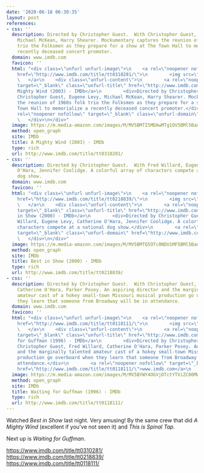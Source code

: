```yaml
---
date: '2020-06-18 06:30:35'
layout: post
references:
- css: ''
  description: Directed by Christopher Guest.  With Christopher Guest, Eugene Levy,
    Michael McKean, Harry Shearer. Mockumentary captures the reunion of 1960s folk
    trio the Folksmen as they prepare for a show at The Town Hall to memorialize a
    recently deceased concert promoter.
  domain: www.imdb.com
  favicon: ''
  html: "<div class=\"unfurl unfurl-image\">\n    <a rel=\"noopener nofollow\" target=\"_blank\"
    href=\"http://www.imdb.com/title/tt0310281/\">\n        <img src=\"https://m.media-amazon.com/images/M/MV5BMTI5MDAwMTg1OV5BMl5BanBnXkFtZTYwMzg0MDI3._V1_UY1200_CR94,0,630,1200_AL_.jpg\">\n
    \   </a>\n    <div class=\"unfurl-content\">\n        <a rel=\"noopener nofollow\"
    target=\"_blank\" class=\"unfurl-title\" href=\"http://www.imdb.com/title/tt0310281/\">A
    Mighty Wind (2003) - IMDb</a>\n        <div>Directed by Christopher Guest.  With
    Christopher Guest, Eugene Levy, Michael McKean, Harry Shearer. Mockumentary captures
    the reunion of 1960s folk trio the Folksmen as they prepare for a show at The
    Town Hall to memorialize a recently deceased concert promoter.</div>\n        <a
    rel=\"noopener nofollow\" target=\"_blank\" class=\"unfurl-domain\" href=\"http://www.imdb.com/title/tt0310281/\">www.imdb.com</a>\n
    \   </div>\n</div>"
  image: https://m.media-amazon.com/images/M/MV5BMTI5MDAwMTg1OV5BMl5BanBnXkFtZTYwMzg0MDI3._V1_UY1200_CR94,0,630,1200_AL_.jpg
  method: open_graph
  site: IMDb
  title: A Mighty Wind (2003) - IMDb
  type: rich
  url: http://www.imdb.com/title/tt0310281/
- css: ''
  description: Directed by Christopher Guest.  With Fred Willard, Eugene Levy, Catherine
    O'Hara, Jennifer Coolidge. A colorful array of characters compete at a national
    dog show.
  domain: www.imdb.com
  favicon: ''
  html: "<div class=\"unfurl unfurl-image\">\n    <a rel=\"noopener nofollow\" target=\"_blank\"
    href=\"http://www.imdb.com/title/tt0218839/\">\n        <img src=\"https://m.media-amazon.com/images/M/MV5BMTQ5OTc0NDU1MF5BMl5BanBnXkFtZTYwNzk1OTI3._V1_UY1200_CR90,0,630,1200_AL_.jpg\">\n
    \   </a>\n    <div class=\"unfurl-content\">\n        <a rel=\"noopener nofollow\"
    target=\"_blank\" class=\"unfurl-title\" href=\"http://www.imdb.com/title/tt0218839/\">Best
    in Show (2000) - IMDb</a>\n        <div>Directed by Christopher Guest.  With Fred
    Willard, Eugene Levy, Catherine O'Hara, Jennifer Coolidge. A colorful array of
    characters compete at a national dog show.</div>\n        <a rel=\"noopener nofollow\"
    target=\"_blank\" class=\"unfurl-domain\" href=\"http://www.imdb.com/title/tt0218839/\">www.imdb.com</a>\n
    \   </div>\n</div>"
  image: https://m.media-amazon.com/images/M/MV5BMTQ5OTc0NDU1MF5BMl5BanBnXkFtZTYwNzk1OTI3._V1_UY1200_CR90,0,630,1200_AL_.jpg
  method: open_graph
  site: IMDb
  title: Best in Show (2000) - IMDb
  type: rich
  url: http://www.imdb.com/title/tt0218839/
- css: ''
  description: Directed by Christopher Guest.  With Christopher Guest, Fred Willard,
    Catherine O'Hara, Parker Posey. An aspiring director and the marginally talented
    amateur cast of a hokey small-town Missouri musical production go overboard when
    they learn that someone from Broadway will be in attendance.
  domain: www.imdb.com
  favicon: ''
  html: "<div class=\"unfurl unfurl-image\">\n    <a rel=\"noopener nofollow\" target=\"_blank\"
    href=\"http://www.imdb.com/title/tt0118111/\">\n        <img src=\"https://m.media-amazon.com/images/M/MV5BYWY4OGVjOTctYTViZC00MWQzLWIyNjYtM2JmOWIzZGQwNWYyXkEyXkFqcGdeQXVyMTQxNzMzNDI@._V1_UY1200_CR85,0,630,1200_AL_.jpg\">\n
    \   </a>\n    <div class=\"unfurl-content\">\n        <a rel=\"noopener nofollow\"
    target=\"_blank\" class=\"unfurl-title\" href=\"http://www.imdb.com/title/tt0118111/\">Waiting
    for Guffman (1996) - IMDb</a>\n        <div>Directed by Christopher Guest.  With
    Christopher Guest, Fred Willard, Catherine O'Hara, Parker Posey. An aspiring director
    and the marginally talented amateur cast of a hokey small-town Missouri musical
    production go overboard when they learn that someone from Broadway will be in
    attendance.</div>\n        <a rel=\"noopener nofollow\" target=\"_blank\" class=\"unfurl-domain\"
    href=\"http://www.imdb.com/title/tt0118111/\">www.imdb.com</a>\n    </div>\n</div>"
  image: https://m.media-amazon.com/images/M/MV5BYWY4OGVjOTctYTViZC00MWQzLWIyNjYtM2JmOWIzZGQwNWYyXkEyXkFqcGdeQXVyMTQxNzMzNDI@._V1_UY1200_CR85,0,630,1200_AL_.jpg
  method: open_graph
  site: IMDb
  title: Waiting for Guffman (1996) - IMDb
  type: rich
  url: http://www.imdb.com/title/tt0118111/
---
```


Watched _Best in Show_ last night. Very amusing! By the same crew that did _A Mighty Wind_ (excellent if you've not seen it) and _This is Spinal Tap_.

Next up is _Waiting for Guffman_.

https://www.imdb.com/title/tt0310281/
https://www.imdb.com/title/tt0218839/
https://www.imdb.com/title/tt0118111/
